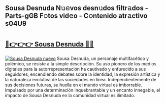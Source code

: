 ## Sousa Desnuda N𝚞𝚎vos desn𝚞dos filtr𝚊dos - Parts-gGB F𝚘tos vid𝚎o - C𝚘ntenido atr𝚊ctivo s04U9

# <h2><a href="http://mb80r8.tromn.icu/?c=Sousa+Desnuda">🔗👉👉👉 Sousa Desnuda 🔗🔗</a></h2>

[![Sousa Desnuda nuevo](https://i.imgur.com/pEAQMta.gif)](http://mb80r8.tromn.icu/?c=Sousa+Desnuda)
Sousa Desnuda, un personaje multifacético y polémico, se resiste a la simple descripción. Su uso pionero de los medios digitales para la autorrepresentación ha cautivado y enfurecido a sus seguidores, encendiendo debates sobre la identidad, la expresión artística y la naturaleza evolutiva de las sociedades en línea. Independientemente de sus decisiones futuras, su huella en el mundo virtual es imborrable. Impulsado por una determinación inquebrantable y un encanto innegable, el impacto de Sousa Desnuda en la comunidad virtual es ilimitado.
